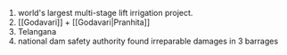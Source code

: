 1. world's largest multi-stage lift irrigation project.
2. [[Godavari]] + [[Godavari|Pranhita]]
3. Telangana
4. national dam safety authority found irreparable damages in 3 barrages